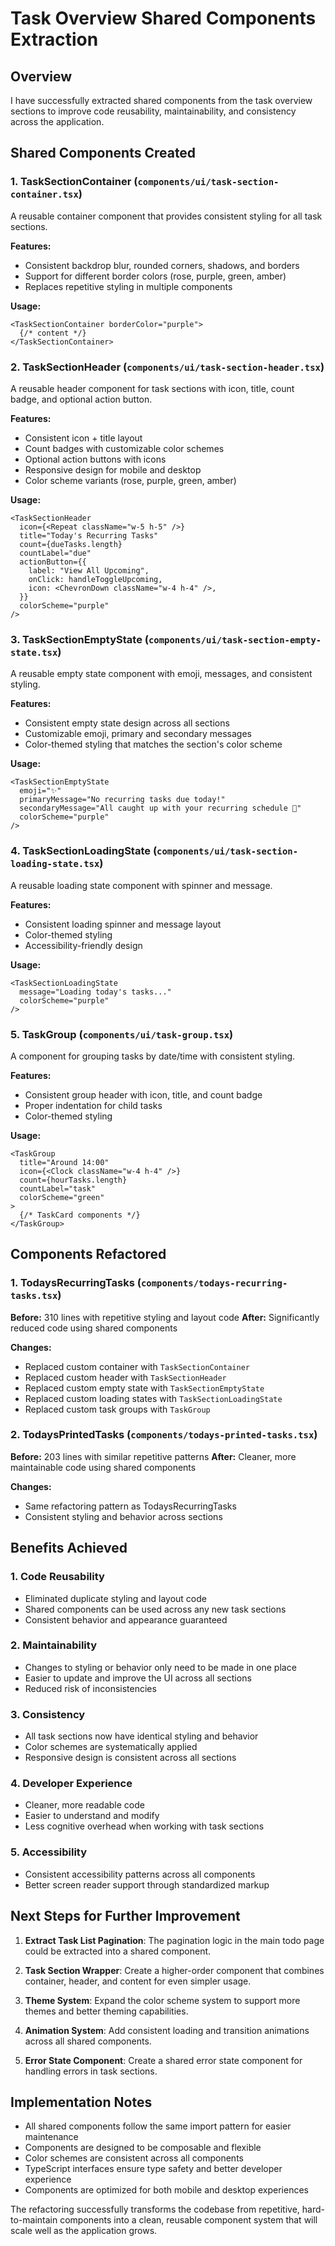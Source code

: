 # Task Overview Shared Components Extraction

## Overview

I have successfully extracted shared components from the task overview sections to improve code reusability, maintainability, and consistency across the application.

## Shared Components Created

### 1. TaskSectionContainer (`components/ui/task-section-container.tsx`)

A reusable container component that provides consistent styling for all task sections.

**Features:**

- Consistent backdrop blur, rounded corners, shadows, and borders
- Support for different border colors (rose, purple, green, amber)
- Replaces repetitive styling in multiple components

**Usage:**

```tsx
<TaskSectionContainer borderColor="purple">
  {/* content */}
</TaskSectionContainer>
```

### 2. TaskSectionHeader (`components/ui/task-section-header.tsx`)

A reusable header component for task sections with icon, title, count badge, and optional action button.

**Features:**

- Consistent icon + title layout
- Count badges with customizable color schemes
- Optional action buttons with icons
- Responsive design for mobile and desktop
- Color scheme variants (rose, purple, green, amber)

**Usage:**

```tsx
<TaskSectionHeader
  icon={<Repeat className="w-5 h-5" />}
  title="Today's Recurring Tasks"
  count={dueTasks.length}
  countLabel="due"
  actionButton={{
    label: "View All Upcoming",
    onClick: handleToggleUpcoming,
    icon: <ChevronDown className="w-4 h-4" />,
  }}
  colorScheme="purple"
/>
```

### 3. TaskSectionEmptyState (`components/ui/task-section-empty-state.tsx`)

A reusable empty state component with emoji, messages, and consistent styling.

**Features:**

- Consistent empty state design across all sections
- Customizable emoji, primary and secondary messages
- Color-themed styling that matches the section's color scheme

**Usage:**

```tsx
<TaskSectionEmptyState
  emoji="✨"
  primaryMessage="No recurring tasks due today!"
  secondaryMessage="All caught up with your recurring schedule 🎉"
  colorScheme="purple"
/>
```

### 4. TaskSectionLoadingState (`components/ui/task-section-loading-state.tsx`)

A reusable loading state component with spinner and message.

**Features:**

- Consistent loading spinner and message layout
- Color-themed styling
- Accessibility-friendly design

**Usage:**

```tsx
<TaskSectionLoadingState
  message="Loading today's tasks..."
  colorScheme="purple"
/>
```

### 5. TaskGroup (`components/ui/task-group.tsx`)

A component for grouping tasks by date/time with consistent styling.

**Features:**

- Consistent group header with icon, title, and count badge
- Proper indentation for child tasks
- Color-themed styling

**Usage:**

```tsx
<TaskGroup
  title="Around 14:00"
  icon={<Clock className="w-4 h-4" />}
  count={hourTasks.length}
  countLabel="task"
  colorScheme="green"
>
  {/* TaskCard components */}
</TaskGroup>
```

## Components Refactored

### 1. TodaysRecurringTasks (`components/todays-recurring-tasks.tsx`)

**Before:** 310 lines with repetitive styling and layout code
**After:** Significantly reduced code using shared components

**Changes:**

- Replaced custom container with `TaskSectionContainer`
- Replaced custom header with `TaskSectionHeader`
- Replaced custom empty state with `TaskSectionEmptyState`
- Replaced custom loading states with `TaskSectionLoadingState`
- Replaced custom task groups with `TaskGroup`

### 2. TodaysPrintedTasks (`components/todays-printed-tasks.tsx`)

**Before:** 203 lines with similar repetitive patterns
**After:** Cleaner, more maintainable code using shared components

**Changes:**

- Same refactoring pattern as TodaysRecurringTasks
- Consistent styling and behavior across sections

## Benefits Achieved

### 1. **Code Reusability**

- Eliminated duplicate styling and layout code
- Shared components can be used across any new task sections
- Consistent behavior and appearance guaranteed

### 2. **Maintainability**

- Changes to styling or behavior only need to be made in one place
- Easier to update and improve the UI across all sections
- Reduced risk of inconsistencies

### 3. **Consistency**

- All task sections now have identical styling and behavior
- Color schemes are systematically applied
- Responsive design is consistent across all sections

### 4. **Developer Experience**

- Cleaner, more readable code
- Easier to understand and modify
- Less cognitive overhead when working with task sections

### 5. **Accessibility**

- Consistent accessibility patterns across all components
- Better screen reader support through standardized markup

## Next Steps for Further Improvement

1. **Extract Task List Pagination**: The pagination logic in the main todo page could be extracted into a shared component.

2. **Task Section Wrapper**: Create a higher-order component that combines container, header, and content for even simpler usage.

3. **Theme System**: Expand the color scheme system to support more themes and better theming capabilities.

4. **Animation System**: Add consistent loading and transition animations across all shared components.

5. **Error State Component**: Create a shared error state component for handling errors in task sections.

## Implementation Notes

- All shared components follow the same import pattern for easier maintenance
- Components are designed to be composable and flexible
- Color schemes are consistent across all components
- TypeScript interfaces ensure type safety and better developer experience
- Components are optimized for both mobile and desktop experiences

The refactoring successfully transforms the codebase from repetitive, hard-to-maintain components into a clean, reusable component system that will scale well as the application grows.
